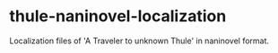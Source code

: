 # thule-naninovel-localization
Localization files of 'A Traveler to unknown Thule' in naninovel format. 
